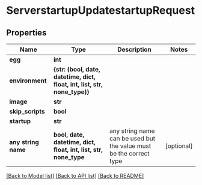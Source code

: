 # ServerstartupUpdatestartupRequest


## Properties
Name | Type | Description | Notes
------------ | ------------- | ------------- | -------------
**egg** | **int** |  | 
**environment** | **{str: (bool, date, datetime, dict, float, int, list, str, none_type)}** |  | 
**image** | **str** |  | 
**skip_scripts** | **bool** |  | 
**startup** | **str** |  | 
**any string name** | **bool, date, datetime, dict, float, int, list, str, none_type** | any string name can be used but the value must be the correct type | [optional]

[[Back to Model list]](../README.md#documentation-for-models) [[Back to API list]](../README.md#documentation-for-api-endpoints) [[Back to README]](../README.md)


